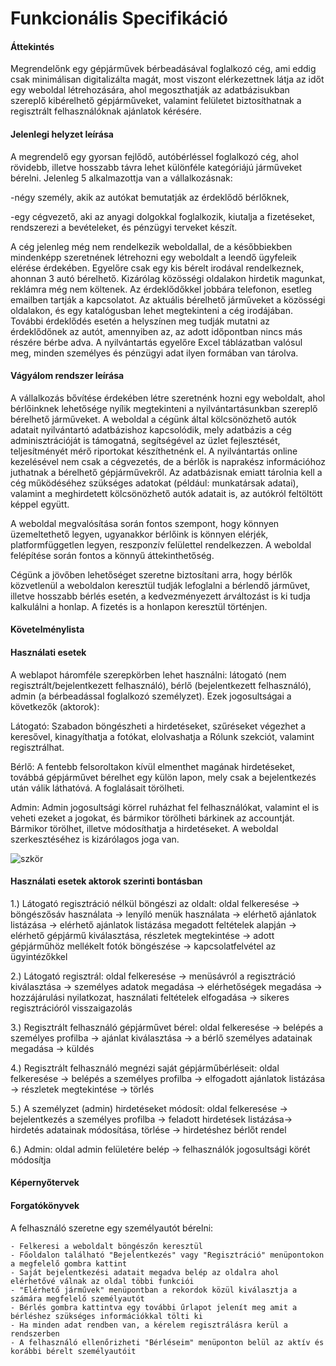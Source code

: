 # Funkcionális Specifikáció


#### Áttekintés

Megrendelőnk egy gépjárművek bérbeadásával foglalkozó cég, ami eddig csak minimálisan digitalizálta magát, most viszont elérkezettnek látja az időt egy weboldal létrehozására, ahol megoszthatják az adatbázisukban szereplő kibérelhető gépjárműveket, valamint felületet biztosíthatnak a regisztrált felhasználóknak ajánlatok kérésére. 

#### Jelenlegi helyzet leírása

A megrendelő egy gyorsan fejlődő, autóbérléssel foglalkozó cég, ahol rövidebb, illetve hosszabb távra lehet különféle kategóriájú járműveket bérelni. Jelenleg 5 alkalmazottja van a vállalkozásnak:

-négy személy, akik az autókat bemutatják az érdeklődő bérlőknek,

-egy cégvezető, aki az anyagi dolgokkal foglalkozik, kiutalja a fizetéseket, rendszerezi a bevételeket, és pénzügyi terveket készít.

A cég jelenleg még nem rendelkezik weboldallal, de a későbbiekben mindenképp szeretnének létrehozni egy weboldalt a leendő ügyfeleik elérése érdekében. Egyelőre csak egy kis bérelt irodával rendelkeznek, ahonnan 3 autó bérelhető. Kizárólag közösségi oldalakon hirdetik magunkat, reklámra még nem költenek. Az érdeklődőkkel jobbára telefonon, esetleg emailben tartják a kapcsolatot. Az aktuális bérelhető járműveket a közösségi oldalakon, és egy katalógusban lehet megtekinteni a cég irodájában. További érdeklődés esetén a helyszínen meg tudják mutatni az érdeklődőnek az autót, amennyiben az, az adott időpontban nincs más részére bérbe adva. A nyilvántartás egyelőre Excel táblázatban valósul meg, minden személyes és pénzügyi adat ilyen formában van tárolva.

#### Vágyálom rendszer leírása

A vállalkozás bővítése érdekében létre szeretnénk hozni egy weboldalt, ahol bérlőinknek lehetősége nyílik megtekinteni a nyilvántartásunkban szereplő bérelhető járműveket. A weboldal a cégünk által kölcsönözhető autók adatait nyilvántartó adatbázishoz kapcsolódik, mely adatbázis a cég adminisztrációját is támogatná, segítségével az üzlet fejlesztését, teljesítményét mérő riportokat készíthetnénk el. A nyilvántartás online kezelésével nem csak a cégvezetés, de a bérlők is naprakész információhoz juthatnak a bérelhető gépjárművekről. Az adatbázisnak emiatt tárolnia kell a cég működéséhez szükséges adatokat (például: munkatársak adatai), valamint a meghirdetett kölcsönözhető autók adatait is, az autókról feltöltött képpel együtt. 

A weboldal megvalósítása során fontos szempont, hogy könnyen üzemeltethető legyen, ugyanakkor bérlőink is könnyen elérjék, platformfüggetlen legyen, reszponzív felülettel rendelkezzen. A weboldal felépítése során fontos a könnyű áttekinthetőség. 

Cégünk a jövőben lehetőséget szeretne biztosítani arra, hogy bérlők közvetlenül a weboldalon keresztül tudják lefoglalni a bérlendő járművet, illetve hosszabb bérlés esetén, a kedvezményezett árváltozást is ki tudja kalkulálni a honlap. A fizetés is a honlapon keresztül történjen.

#### Követelménylista




#### Használati esetek
A weblapot háromféle szerepkörben lehet használni: látogató (nem regisztrált/bejelentkezett felhasználó), bérlő (bejelentkezett felhasználó), admin (a bérbeadással foglalkozó személyzet). Ezek jogosultságai a következők (aktorok):

Látogató: Szabadon böngészheti a hirdetéseket, szűréseket végezhet a keresővel, kinagyíthatja a fotókat, elolvashatja a Rólunk szekciót, valamint regisztrálhat.

Bérlő: A fentebb felsoroltakon kívül elmenthet magának hirdetéseket, továbbá gépjárművet bérelhet egy külön lapon, mely csak a bejelentkezés után válik láthatóvá. A foglalásait törölheti.

Admin: Admin jogosultsági körrel ruházhat fel felhasználókat, valamint el is veheti ezeket a jogokat, és bármikor törölheti bárkinek az accountját. Bármikor törölhet, illetve módosíthatja a hirdetéseket.  A weboldal szerkesztéséhez is kizárólagos joga van. 

![szkör](https://user-images.githubusercontent.com/83767448/229794863-7a5afe62-841b-43ab-877e-349fb3211b50.png)


#### Használati esetek aktorok szerinti bontásban

1.) Látogató regisztráció nélkül böngészi az oldalt: oldal felkeresése -> böngészősáv használata -> lenyíló menük használata -> elérhető ajánlatok listázása -> elérhető ajánlatok listázása megadott feltételek alapján -> elérhető gépjármű kiválasztása, részletek megtekintése -> adott gépjárműhöz mellékelt fotók böngészése -> kapcsolatfelvétel az ügyintézőkkel

2.) Látogató regisztrál: oldal felkeresése -> menüsávról a regisztráció kiválasztása -> személyes adatok megadása -> elérhetőségek megadása -> hozzájárulási nyilatkozat, használati feltételek elfogadása -> sikeres regisztrációról visszaigazolás

3.) Regisztrált felhasználó gépjárművet bérel: oldal felkeresése -> belépés a személyes profilba -> ajánlat kiválasztása -> a bérlő személyes adatainak megadása -> küldés

4.) Regisztrált felhasználó megnézi saját gépjárműbérléseit: oldal felkeresése -> belépés a személyes profilba -> elfogadott ajánlatok listázása -> részletek megtekintése -> törlés

5.) A személyzet (admin) hirdetéseket módosít: oldal felkeresése -> bejelentkezés a személyes profilba -> feladott hirdetések listázása-> hirdetés adatainak módosítása, törlése -> hirdetéshez bérlőt rendel

6.) Admin: oldal admin felületére belép -> felhasználók jogosultsági körét módosítja



#### Képernyőtervek



#### Forgatókönyvek
A felhasználó szeretne egy személyautót bérelni:

	- Felkeresi a weboldalt böngészőn keresztül
	- Főoldalon található "Bejelentkezés" vagy "Regisztráció" menüpontokon a megfelelő gombra kattint
	- Saját bejelentkezési adatait megadva belép az oldalra ahol elérhetővé válnak az oldal többi funkciói
	- "Elérhető járművek" menüpontban a rekordok közül kiválasztja a számára megfelelő személyautót
	- Bérlés gombra kattintva egy további űrlapot jelenít meg amit a bérléshez szükséges információkkal tölti ki
	- Ha minden adat rendben van, a kérelem regisztrálásra kerül a rendszerben
	- A felhasználó ellenőrizheti "Bérléseim" menüponton belül az aktív és korábbi bérelt személyautóit
